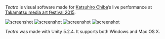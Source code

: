 *Teatro* is visual software made for [Katsuhiro Chiba][Chiba]’s live performance at [Takamatsu media art festival 2015][MAF].

![screenshot](http://49.media.tumblr.com/1176549492e6a60361467505a46be208/tumblr_nzcidaxOKw1qio469o1_400.gif)
![screenshot](http://45.media.tumblr.com/348c32d1e42d35b8846541d0b2e59d1e/tumblr_nzcrtrANmt1qio469o1_400.gif)
![screenshot](http://45.media.tumblr.com/1f849b2f24493c626aae68d30067bb99/tumblr_nzk1wzvAVK1qio469o1_400.gif)
![screenshot](http://49.media.tumblr.com/39df3c867ef4029978f39cfd02049263/tumblr_nzg8klfxEq1qio469o2_400.gif)

*Teatro* was made with Unity 5.2.4. It supports both Windows and Mac OS X.

[MAF]: http://www.maf-takamatsu.jp
[Chiba]: https://soundcloud.com/katsuhiro-chiba
